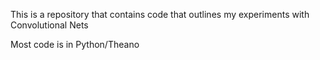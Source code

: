 
This is a repository that contains code that outlines my experiments with Convolutional Nets

Most code is in Python/Theano
